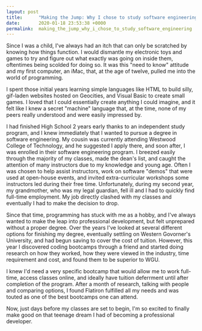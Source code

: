 ```yaml
---
layout: post
title:      "Making the Jump: Why I chose to study software engineering"
date:       2020-01-18 23:53:38 +0000
permalink:  making_the_jump_why_i_chose_to_study_software_engineering
---
```



Since I was a child, I've always had an itch that can only be scratched by knowing how things function. I would dismantle my electronic toys and games to try and figure out what exactly was going on inside them, oftentimes being scolded for doing so. It was this "need to know" attitude and my first computer, an iMac, that, at the age of twelve, pulled me into the world of programming.

I spent those initial years learning simple languages like HTML to build silly, gif-laden websites hosted on Geocities, and Visual Basic to create small games. I loved that I could essentially create anything I could imagine, and it felt like I knew a secret "machine" language that, at the time, none of my peers really understood and were easily impressed by. 

I had finished High School 2 years early thanks to an independent study program, and I knew immediately that I wanted to pursue a degree in software engineering. My cousin was currently attending Westwood College of Technology, and he suggested I apply there, and soon after, I was enrolled in their software engineering program. I breezed easily through the majority of my classes, made the dean's list, and caught the attention of many instructors due to my knowledge and young age. Often I was chosen to help assist instructors, work on software "demos" that were used at open-house events, and invited extra-curricular workshops some instructors led during their free time. Unfortunately, during my second year, my grandmother, who was my legal guardian, fell ill and I had to quickly find full-time employment. My job directly clashed with my classes and eventually I had to make the decision to drop.

Since that time, programming has stuck with me as a hobby, and I've always wanted to make the leap into professional development, but felt unprepared without a proper degree. Over the years I've looked at several different options for finishing my degree, eventually settling on Western Govorner's University, and had begun saving to cover the cost of tuition. However, this year I discovered coding bootcamps through a friend and started doing research on how they worked, how they were viewed in the industry, time requirement and cost, and found them to be superior to WGU. 

I knew I'd need a very specific bootcamp that would allow me to work full-time, access classes online, and ideally have tuition deferrment until after completion of the program. After a month of research, talking with people and comparing options, I found Flatiron fulfilled all my needs and was touted as one of the best bootcamps one can attend. 

Now, just days before my classes are set to begin, I'm so excited to finally make good on that teenage dream I had of becoming a professional developer. 


